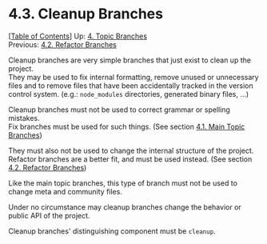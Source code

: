 # 4.3. Cleanup Branches #

\[[Table of Contents](../index.md#table-of-contents)\]
Up: [4. Topic Branches](../topic-branches.md)  
Previous: [4.2. Refactor Branches](refactor.md)

Cleanup branches are very simple branches that just exist to clean up the project.  
They may be used to fix internal formatting, remove unused or unnecessary files and to remove files that have been
accidentally tracked in the version control system. (e.g.: `node_modules` directories, generated binary files, ...)

Cleanup branches must not be used to correct grammar or spelling mistakes.  
Fix branches must be used for such things. (See section [4.1. Main Topic Branches](main-topics.md#fix-branches))

They must also not be used to change the internal structure of the project.  
Refactor branches are a better fit, and must be used instead. (See section [4.2. Refactor Branches](refactor.md))

Like the main topic branches, this type of branch must not be used to change meta and community files.

Under no circumstance may cleanup branches change the behavior or public API of the project.

Cleanup branches' distinguishing component must be `cleanup`.

